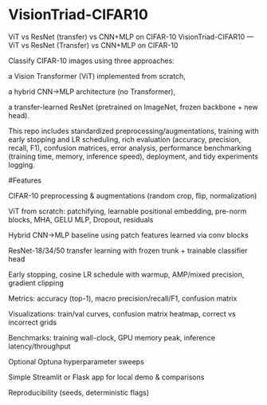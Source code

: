 # VisionTriad-CIFAR10
ViT vs ResNet (transfer) vs CNN+MLP on CIFAR-10
VisionTriad-CIFAR10 — ViT vs ResNet (Transfer) vs CNN+MLP on CIFAR-10

Classify CIFAR-10 images using three approaches:

a Vision Transformer (ViT) implemented from scratch,

a hybrid CNN→MLP architecture (no Transformer),

a transfer-learned ResNet (pretrained on ImageNet, frozen backbone + new head).

This repo includes standardized preprocessing/augmentations, training with early stopping and LR scheduling, rich evaluation (accuracy, precision, recall, F1), confusion matrices, error analysis, performance benchmarking (training time, memory, inference speed), deployment, and tidy experiments logging.

#Features

CIFAR-10 preprocessing & augmentations (random crop, flip, normalization)

ViT from scratch: patchifying, learnable positional embedding, pre-norm blocks, MHA, GELU MLP, Dropout, residuals

Hybrid CNN→MLP baseline using patch features learned via conv blocks

ResNet-18/34/50 transfer learning with frozen trunk + trainable classifier head

Early stopping, cosine LR schedule with warmup, AMP/mixed precision, gradient clipping

Metrics: accuracy (top-1), macro precision/recall/F1, confusion matrix

Visualizations: train/val curves, confusion matrix heatmap, correct vs incorrect grids

Benchmarks: training wall-clock, GPU memory peak, inference latency/throughput

Optional Optuna hyperparameter sweeps

Simple Streamlit or Flask app for local demo & comparisons

Reproducibility (seeds, deterministic flags)
